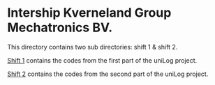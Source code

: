 # Intership Kverneland Group Mechatronics BV.

This directory contains two sub directories: shift 1 & shift 2.

[Shift 1](InternshipKvernelandMechatronicsBV/Shift1) contains the codes from the first part of the uniLog project.

[Shift 2](InternshipKvernelandMechatronicsBV/Shift2) contains the codes from the second part of the uniLog project.

